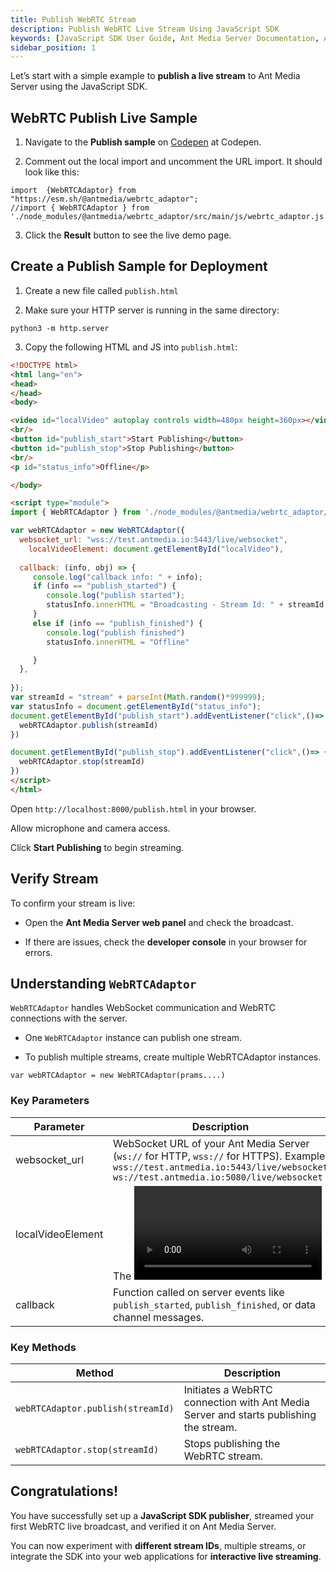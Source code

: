 ```yaml
---
title: Publish WebRTC Stream
description: Publish WebRTC Live Stream Using JavaScript SDK 
keywords: [JavaScript SDK User Guide, Ant Media Server Documentation, Ant Media Server Tutorials]
sidebar_position: 1
---
```


Let’s start with a simple example to **publish a live stream** to Ant Media Server using the JavaScript SDK.

## WebRTC Publish Live Sample

1. Navigate to the **Publish sample** on [Codepen](https://codepen.io/USAMAWIZARD/embed/KwPEZKE?default-tab=js&editable=true) at Codepen.

2. Comment out the local import and uncomment the URL import. It should look like this:

  ```
  import  {WebRTCAdaptor} from  "https://esm.sh/@antmedia/webrtc_adaptor";
  //import { WebRTCAdaptor } from './node_modules/@antmedia/webrtc_adaptor/src/main/js/webrtc_adaptor.js';
  ```
 
3. Click the **Result** button to see the live demo page.


## Create a Publish Sample for Deployment

1. Create a new file called `publish.html`

2. Make sure your HTTP server is running in the same directory:

  ```
  python3 -m http.server
  ```

3. Copy the following HTML and JS into `publish.html`:

```html
<!DOCTYPE html>
<html lang="en">
<head>
</head>
<body>

<video id="localVideo" autoplay controls width=480px height=360px></video>
<br/>
<button id="publish_start">Start Publishing</button>
<button id="publish_stop">Stop Publishing</button>
<br/>
<p id="status_info">Offline</p>

</body>

<script type="module">
import { WebRTCAdaptor } from './node_modules/@antmedia/webrtc_adaptor/src/main/js/webrtc_adaptor.js';

var webRTCAdaptor = new WebRTCAdaptor({
  websocket_url: "wss://test.antmedia.io:5443/live/websocket",
	localVideoElement: document.getElementById("localVideo"),
 
  callback: (info, obj) => {
     console.log("callback info: " + info);
     if (info == "publish_started") {
        console.log("publish started");
        statusInfo.innerHTML = "Broadcasting - Stream Id: " + streamId; 
     }
     else if (info == "publish_finished") {
        console.log("publish finished")
        statusInfo.innerHTML = "Offline"

     }
  },
  
});
var streamId = "stream" + parseInt(Math.random()*999999);
var statusInfo = document.getElementById("status_info");
document.getElementById("publish_start").addEventListener("click",()=> {
  webRTCAdaptor.publish(streamId)
})

document.getElementById("publish_stop").addEventListener("click",()=> {
  webRTCAdaptor.stop(streamId)
})
</script>
</html>
```
   
Open `http://localhost:8000/publish.html` in your browser.

Allow microphone and camera access.

Click **Start Publishing** to begin streaming.

## Verify Stream

To confirm your stream is live:

* Open the **Ant Media Server web panel** and check the broadcast.

* If there are issues, check the **developer console** in your browser for errors.


## Understanding `WebRTCAdaptor`

`WebRTCAdaptor` handles WebSocket communication and WebRTC connections with the server.

* One `WebRTCAdaptor` instance can publish one stream.

* To publish multiple streams, create multiple WebRTCAdaptor instances.

```
var webRTCAdaptor = new WebRTCAdaptor(prams....)
```

### Key Parameters

| Parameter           | Description                                                                                          |
|--------------------|------------------------------------------------------------------------------------------------------|
| websocket_url       | WebSocket URL of your Ant Media Server (`ws://` for HTTP, `wss://` for HTTPS). Example: `wss://test.antmedia.io:5443/live/websocket` `ws://test.antmedia.io:5080/live/websocket` |
| localVideoElement   | The <video> element that displays your local stream.                                               |
| callback            | Function called on server events like `publish_started`, `publish_finished`, or data channel messages. |


### Key Methods

| Method                       | Description                                                   |
|-------------------------------|---------------------------------------------------------------|
| `webRTCAdaptor.publish(streamId)` | Initiates a WebRTC connection with Ant Media Server and starts publishing the stream. |
| `webRTCAdaptor.stop(streamId)`    | Stops publishing the WebRTC stream.                          |


## Congratulations!

You have successfully set up a **JavaScript SDK publisher**, streamed your first WebRTC live broadcast, and verified it on Ant Media Server.

You can now experiment with **different stream IDs**, multiple streams, or integrate the SDK into your web applications for **interactive live streaming**.